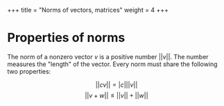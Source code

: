 +++
title = "Norms of vectors, matrices"
weight = 4
+++

# Properties of norms

The norm of a nonzero vector $v$ is a positive number $||v||$. The number measures the "length" of the vector. Every norm must share the following two properties:

$$||c v|| = |c| ||v||$$
$$||v + w|| \leq ||v|| + ||w||$$
